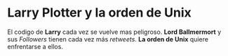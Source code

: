 # Larry Plotter y la orden de Unix

El codigo de **Larry** cada vez se vuelve mas peligroso. 
**Lord Ballmermort** y sus *Followers* tienen cada vez más *retweets*.
**La orden de Unix** quiere enfrentarse a ellos.

